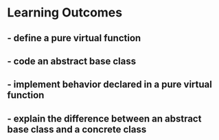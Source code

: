 # Learning Outcomes

## - define a pure virtual function
## - code an abstract base class
## - implement behavior declared in a pure virtual function
## - explain the difference between an abstract base class and a concrete class
